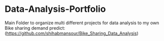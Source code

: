 # Data-Analysis-Portfolio
Main Folder to organize multi different projects for data analysis to my own
Bike sharing demand predict: (https://github.com/shihabmansour/Bike_Sharing_Data_Analysis)


